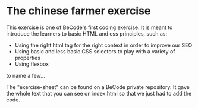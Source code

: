 # The chinese farmer exercise

This exercise is one of BeCode's first coding exercise. It is meant to introduce the learners to basic HTML and css principles, such as:

*   Using the right html tag for the right context in order to improve our SEO
*   Using basic and less basic CSS selectors to play with a variety of properties
*   Using flexbox

to name a few...

The "exercise-sheet" can be found on a BeCode private repository. It gave the whole text that you can see on index.html so that we just had to add the code.

